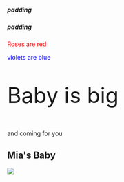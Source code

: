 <div class="box yellow-box">
  <h5 class="box red-box">padding</h5>
  <h5 class="box blue-box">padding</h5>
</div>

<html>
<body>


<p style="color:red;">Roses are red</p>
<p style="color:blue;">violets are blue</p>
<p style="font-size:50px;">Baby is big</p>
<p>and coming for you</p>



<h2>Mia's Baby</h2>

<img src="https://user-images.githubusercontent.com/62891278/78406144-0114a900-75d0-11ea-8a6f-74abfc1dad6f.jpg">
</body>
</html>

